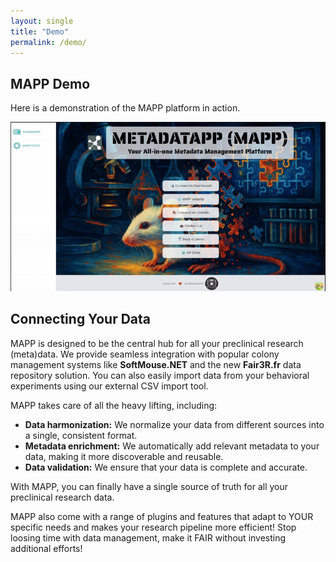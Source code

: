```yaml
---
layout: single
title: "Demo"
permalink: /demo/
---
```


## MAPP Demo

Here is a demonstration of the MAPP platform in action.

![MAPP Demo GIF](/assets/images/MAPP-SM-Fair3R.gif)

## Connecting Your Data

MAPP is designed to be the central hub for all your preclinical research (meta)data. We provide seamless integration with popular colony management systems like **SoftMouse.NET** and the new **Fair3R.fr** data repository solution. You can also easily import data from your behavioral experiments using our external CSV import tool.

MAPP takes care of all the heavy lifting, including:

*   **Data harmonization:** We normalize your data from different sources into a single, consistent format.
*   **Metadata enrichment:** We automatically add relevant metadata to your data, making it more discoverable and reusable.
*   **Data validation:** We ensure that your data is complete and accurate.

With MAPP, you can finally have a single source of truth for all your preclinical research data.

MAPP also come with a range of plugins and features that adapt to YOUR specific needs and makes your research pipeline more efficient!
Stop loosing time with data management, make it FAIR without investing additional efforts!
